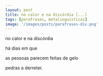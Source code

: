 ```yaml
---
layout: post
title: no calor e na discórdia [...]
tags: [parafrases, metalinguísticas]
image: '/images/posts/parafrases-div.png'
---
```


no calor e na discórdia

há dias em que

as pessoas parecem feitas de gelo

pedras a derreter.

